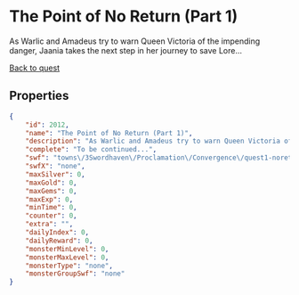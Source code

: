 # The Point of No Return (Part 1)

As Warlic and Amadeus try to warn Queen Victoria of the impending danger, Jaania takes the next step in her journey to save Lore...

[Back to quest](../quests.md)

## Properties

```json
{
    "id": 2012,
    "name": "The Point of No Return (Part 1)",
    "description": "As Warlic and Amadeus try to warn Queen Victoria of the impending danger, Jaania takes the next step in her journey to save Lore...",
    "complete": "To be continued...",
    "swf": "towns\/3Swordhaven\/Proclamation\/Convergence\/quest1-noreturn.swf",
    "swfX": "none",
    "maxSilver": 0,
    "maxGold": 0,
    "maxGems": 0,
    "maxExp": 0,
    "minTime": 0,
    "counter": 0,
    "extra": "",
    "dailyIndex": 0,
    "dailyReward": 0,
    "monsterMinLevel": 0,
    "monsterMaxLevel": 0,
    "monsterType": "none",
    "monsterGroupSwf": "none"
}
```

